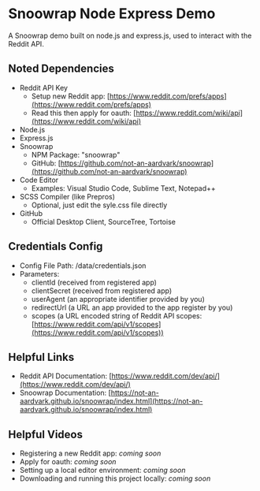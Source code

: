 # Snoowrap Node Express Demo
A Snoowrap demo built on node.js and express.js, used to interact with the Reddit API.

## Noted Dependencies
* Reddit API Key
  * Setup new Reddit app: [https://www.reddit.com/prefs/apps](https://www.reddit.com/prefs/apps)
  * Read this then apply for oauth: [https://www.reddit.com/wiki/api](https://www.reddit.com/wiki/api)
* Node.js
* Express.js
* Snoowrap
  * NPM Package: "snoowrap"
  * GitHub: [https://github.com/not-an-aardvark/snoowrap](https://github.com/not-an-aardvark/snoowrap)
* Code Editor
  * Examples: Visual Studio Code, Sublime Text, Notepad++
* SCSS Compiler (like Prepros)
  * Optional, just edit the syle.css file directly
* GitHub
  * Official Desktop Client, SourceTree, Tortoise

## Credentials Config
* Config File Path: /data/credentials.json
* Parameters:
  * clientId (received from registered app)
  * clientSecret (received from registered app)
  * userAgent (an appropriate identifier provided by you)
  * redirectUrl (a URL an app provided to the app register by you)
  * scopes (a URL encoded string of Reddit API scopes: [https://www.reddit.com/api/v1/scopes](https://www.reddit.com/api/v1/scopes))

## Helpful Links
* Reddit API Documentation: [https://www.reddit.com/dev/api/](https://www.reddit.com/dev/api/)
* Snoowrap Documentation: [https://not-an-aardvark.github.io/snoowrap/index.html](https://not-an-aardvark.github.io/snoowrap/index.html)

## Helpful Videos
* Registering a new Reddit app: *coming soon*
* Apply for oauth: *coming soon*
* Setting up a local editor environment: *coming soon*
* Downloading and running this project locally: *coming soon*